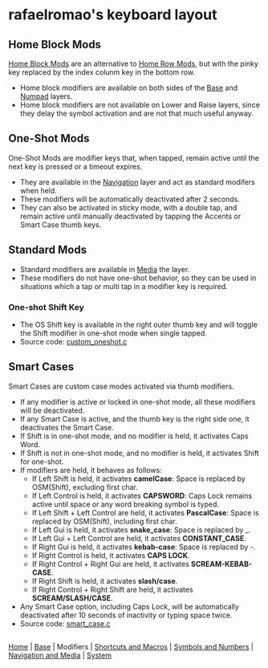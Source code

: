 # rafaelromao's keyboard layout

## Home Block Mods

[Home Block Mods](https://precondition.github.io/home-row-mods#alternative-home-row-mods-layout) are an alternative to [Home Row Mods](https://precondition.github.io/home-row-mods), but with the pinky key replaced by the index colunm key in the bottom row.

- Home block modifiers are available on both sides of the [Base](base.md) and [Numpad](symbols.md#numpad-layer) layers.
- Home block modifiers are not available on Lower and Raise layers, since they delay the symbol activation and are not that much useful anyway.

## One-Shot Mods

One-Shot Mods are modifier keys that, when tapped, remain active until the next key is pressed or a timeout expires. 
- They are available in the [Navigation](navigation.md#navigation) layer and act as standard modifers when held.
- These modifiers will be automatically deactivated after 2 seconds. 
- They can also be activated in sticky mode, with a double tap, and remain active until manually deactivated by tapping the Accents or Smart Case thumb keys.

## Standard Mods

- Standard modifiers are available in [Media](navigation.md#media) the layer.
- These modifiers do not have one-shot behavior, so they can be used in situations which a tap or multi tap in a modifier key is required.

### One-shot Shift Key
- The OS Shift key is available in the right outer thumb key and will toggle the Shift modifier in one-shot mode when single tapped.
- Source code: [custom_oneshot.c](../src/qmk/users/rafaelromao/features/custom_oneshot.c)

## Smart Cases

Smart Cases are custom case modes activated via thumb modifiers.
- If any modifier is active or locked in one-shot mode, all these modifiers will be deactivated.
- If any Smart Case is active, and the thumb key is the right side one, it deactivates the Smart Case.
- If Shift is in one-shot mode, and no modifier is held, it activates Caps Word.
- If Shift is not in one-shot mode, and no modifier is held, it activates Shift for one-shot.
- If modifiers are held, it behaves as follows:
    - If Left Shift is held, it activates **camelCase**: Space is replaced by OSM(Shift), excluding first char.
    - If Left Control is held, it activates **CAPSWORD**: Caps Lock remains active until space or any word breaking symbol is typed.
    - If Left Shift + Left Control are held, it activates **PascalCase**: Space is replaced by OSM(Shift), including first char.
    - If Left Gui is held, it activates **snake_case**: Space is replaced by _.
    - If Left Gui + Left Control are held, it activates **CONSTANT_CASE**.
    - If Right Gui is held, it activates **kebab-case**: Space is replaced by -.
    - If Right Control is held, it activates **CAPS LOCK**.
    - If Right Control + Right Gui are held, it activates **SCREAM-KEBAB-CASE**.
    - If Right Shift is held, it activates **slash/case**.
    - If Right Control + Right Shift are held, it activates **SCREAM/SLASH/CASE**.
- Any Smart Case option, including Caps Lock, will be automatically deactivated after 10 seconds of inactivity or typing space twice.
- Source code: [smart_case.c](../src/qmk/users/rafaelromao/features/smart_case.c)

##
[Home](../readme.md) | 
[Base](base.md) |
Modifiers |
[Shortcuts and Macros](shortcuts.md) |
[Symbols and Numbers](symbols.md) |
[Navigation and Media](navigation.md) |
[System](system.md)
